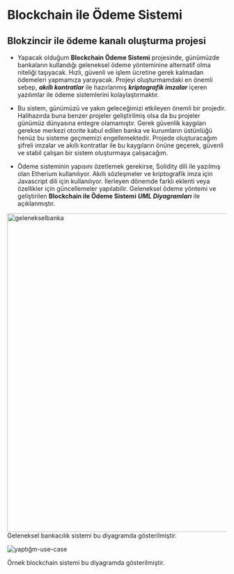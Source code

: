 # Blockchain ile Ödeme Sistemi
## Blokzincir ile ödeme kanalı oluşturma projesi


-  Yapacak olduğum **Blockchain Ödeme Sistemi** projesinde, günümüzde bankaların kullandığı geleneksel ödeme yönteminine alternatif olma niteliği taşıyacak. Hızlı, güvenli ve işlem ücretine gerek kalmadan ödemeleri yapmamıza yarayacak. Projeyi oluşturmamdaki en önemli sebep, **_akıllı kontratlar_** ile hazırlanmış **_kriptografik imzalar_** içeren yazılımlar ile ödeme sistemlerini kolaylaştırmaktır.


-  Bu sistem, günümüzü ve yakın geleceğimizi etkileyen önemli bir projedir. Halihazırda buna benzer projeler geliştirilmiş olsa da bu projeler günümüz dünyasına entegre olamamıştır. Gerek güvenlik kaygıları gerekse merkezi otorite kabul edilen banka ve kurumların üstünlüğü henüz bu sisteme geçmemizi engellemektedir. Projede oluşturacağım şifreli imzalar ve akıllı kontratlar ile bu kaygıların önüne geçerek, güvenli ve stabil çalışan bir sistem oluşturmaya çalışacağım. 


-  Ödeme sisteminin yapısını özetlemek gerekirse, Solidity dili ile yazılmış olan Etherium kullanılıyor. Akıllı sözleşmeler ve kriptografik imza için Javascript dili için kullanılıyor. İlerleyen dönemde farklı eklenti veya özellikler için güncellemeler yapılabilir. Geleneksel ödeme yöntemi ve geliştirilen **Blockchain ile Ödeme Sistemi** **_UML Diyagramları_** ile açıklanmıştır.


<img width="729" alt="gelenekselbanka" src="https://user-images.githubusercontent.com/70507277/158343074-9b705ca9-84cd-488a-946d-51421a3112a3.png">
Geleneksel bankacılık sistemi bu diyagramda gösterilmiştir.

![yaptığm-use-case](https://user-images.githubusercontent.com/70507277/158365165-c379cf66-8b17-446d-84ad-379cb69ddb87.jpg)

Örnek blockchain sistemi bu diyagramda gösterilmiştir.




